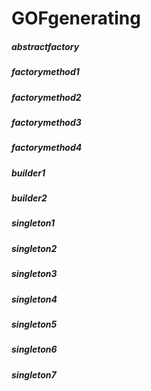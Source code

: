 # GOFgenerating
##### abstractfactory
##### factorymethod1
##### factorymethod2
##### factorymethod3
##### factorymethod4
##### builder1
##### builder2
##### singleton1
##### singleton2
##### singleton3
##### singleton4
##### singleton5
##### singleton6
##### singleton7
